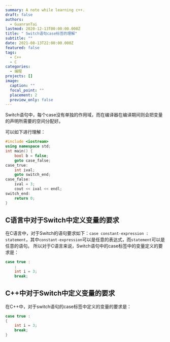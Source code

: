 ```yaml
---
summary: A note while learning c++.
draft: false
authors:
  - GuanranTai
lastmod: 2020-12-13T00:00:00.000Z
title: " Switch语句case标签的理解"
subtitle: ""
date: 2021-08-13T22:00:00.000Z
featured: false
tags:
  - C++
  - C
categories:
  - 编程
projects: []
image:
  caption: ""
  focal_point: ""
  placement: 2
  preview_only: false
---
```

Switch语句中，每个case没有单独的作用域，而在编译器在编译期间则会把变量的声明所需要的空间分配好。

可以如下进行理解：

```cpp
#include <iostream>
using namespace std;
int main() {
    bool b = false;
    goto case_false;
case_true:
    int ival;
    goto switch_end;
case_false:
    ival = 3;
    cout << ival << endl;
switch_end:
    return 0;
}
```

## C语言中对于Switch中定义变量的要求

在C语言中，对于Switch的语句要求如下：`case constant-expression : statement`，其中`constant-expression`可以是任意的表达式，而`statement`可以是任意的语句。
所以对于C语言来说，Switch语句中的case标签中的变量定义的要求是：

```c
case true : 
    ;
    int i = 3;
    break;
```

## C++中对于Switch中定义变量的要求

在C++中，对于switch语句的case标签中定义的变量的要求是：

```cpp
case true : 
{
    int i = 3;
    break;
}
```